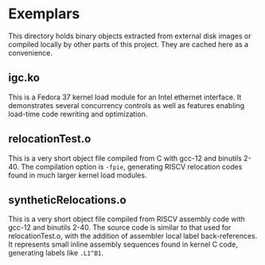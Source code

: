 # Exemplars

This directory holds binary objects extracted from external disk images or compiled locally by other parts of this project.
They are cached here as a convenience.

## igc.ko

This is a Fedora 37 kernel load module for an Intel ethernet interface.  It demonstrates several concurrency controls as well as features
enabling load-time code rewriting and optimization.

## relocationTest.o

This is a very short object file compiled from C with gcc-12 and binutils 2-40.  The compilation option is `-fpie`, generating RISCV relocation
codes found in much larger kernel load modules.

## syntheticRelocations.o

This is a very short object file compiled from RISCV assembly code with gcc-12 and binutils 2-40.  The source code is similar to that used for relocationTest.o,
with the addition of assembler local label back-references.  It represents small inline assembly sequences found in kernel C code, generating labels like `.L1^B1`.